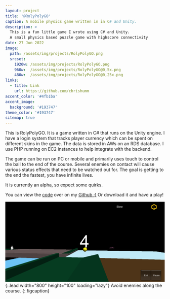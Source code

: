 ```yaml
---
layout: project
title: '@RolyPolyGO'
caption: A mobile physics game written in in C# and Unity.
description: >
  This is a fun little game I wrote using C# and Unity.
  A small physics based puzzle game with highscore connectivity
date: 27 Jun 2022
image: 
  path: /assets/img/projects/RolyPolyGO.png
  srcset: 
    1920w: /assets/img/projects/RolyPolyGO.png
    960w:  /assets/img/projects/RolyPolyGO@0,5x.png
    480w:  /assets/img/projects/RolyPolyGO@0,25x.png
links:
  - title: Link
    url: https://github.com/chrishumm
accent_color: '#4fb1ba'
accent_image:
  background: '#193747'
theme_color: '#193747'
sitemap: true
---
```


This is RolyPolyGO. It is a game written in C# that runs on the Unity engine. I have a login system that tracks player currency which can be spent on different skins in the game. The data is stored in AWs on an RDS database. I use PHP running on EC2 instances to help integrate with the backend. 

The game can be run on PC or mobile and primarily uses touch to control the ball to the end of the course.
Several enemies on contact will cause various status effects that need to be watched out for.
The goal is getting to the end the fastest, you have infinite lives.

It is currently an alpha, so expect some quirks.

You can view the [code](https://github.com/chrishumm/RolyPolyGO) over on my [Github :)](https://www.github.com/chrishumm)
Or download it and have a play!

![Full-width image](/assets/img/projects/RolyPolyGO2.png){:.lead width="800" height="100" loading="lazy"}
Avoid enemies along the course.
{:.figcaption}
